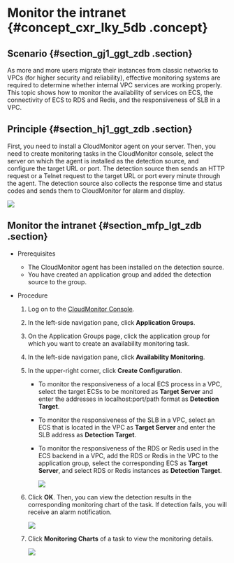 # Monitor the intranet {#concept_cxr_lky_5db .concept}

## Scenario {#section_gj1_ggt_zdb .section}

As more and more users migrate their instances from classic networks to VPCs \(for higher security and reliability\), effective monitoring systems are required to determine whether internal VPC services are working properly. This topic shows how to monitor the availability of services on ECS, the connectivity of ECS to RDS and Redis, and the responsiveness of SLB in a VPC.

## Principle {#section_hj1_ggt_zdb .section}

First, you need to install a CloudMonitor agent on your server. Then, you need to create monitoring tasks in the CloudMonitor console, select the server on which the agent is installed as the detection source, and configure the target URL or port. The detection source then sends an HTTP request or a Telnet request to the target URL or port every minute through the agent. The detection source also collects the response time and status codes and sends them to CloudMonitor for alarm and display.

![](http://static-aliyun-doc.oss-cn-hangzhou.aliyuncs.com/assets/img/6244/15441764695495_en-US.png)

## Monitor the intranet {#section_mfp_lgt_zdb .section}

-   Prerequisites
    -   The CloudMonitor agent has been installed on the detection source.
    -   You have created an application group and added the detection source to the group.

-   Procedure
    1.  Log on to the [CloudMonitor Console](https://partners-intl.console.aliyun.com/#/cms).
    2.  In the left-side navigation pane, click **Application Groups**.
    3.  On the Application Groups page, click the application group for which you want to create an availability monitoring task.
    4.  In the left-side navigation pane, click **Availability Monitoring**.
    5.  In the upper-right corner, click **Create Configuration**.
        -   To monitor the responsiveness of a local ECS process in a VPC, select the target ECSs to be monitored as **Target Server** and enter the addresses in localhost:port/path format as **Detection Target**.
        -   To monitor the responsiveness of the SLB in a VPC, select an ECS that is located in the VPC as **Target Server** and enter the SLB address as **Detection Target**.
        -   To monitor the responsiveness of the RDS or Redis used in the ECS backend in a VPC, add the RDS or Redis in the VPC to the application group, select the corresponding ECS as **Target Server**, and select RDS or Redis instances as **Detection Target**.

            ![](http://static-aliyun-doc.oss-cn-hangzhou.aliyuncs.com/assets/img/6244/15441764705496_en-US.png)

    6.  Click **OK**. Then, you can view the detection results in the corresponding monitoring chart of the task. If detection fails, you will receive an alarm notification.

        ![](http://static-aliyun-doc.oss-cn-hangzhou.aliyuncs.com/assets/img/6244/15441764705498_en-US.png)

    7.  Click **Monitoring Charts** of a task to view the monitoring details.

        ![](http://static-aliyun-doc.oss-cn-hangzhou.aliyuncs.com/assets/img/6244/15441764705499_en-US.png)


